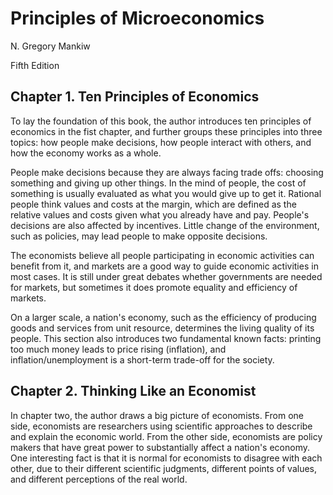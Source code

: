 # Principles of Microeconomics

N. Gregory Mankiw

Fifth Edition

## Chapter 1. Ten Principles of Economics

To lay the foundation of this book, the author introduces ten principles of economics in the fist chapter, and further groups these principles into three topics: how people make decisions, how people interact with others, and how the economy works as a whole.

People make decisions because they are always facing trade offs: choosing something and giving up other things. In the mind of people, the cost of something is usually evaluated as what you would give up to get it. Rational people think values and costs at the margin, which are defined as the relative values and costs given what you already have and pay. People's decisions are also affected by incentives. Little change of the environment, such as policies, may lead people to make opposite decisions.

The economists believe all people participating in economic activities can benefit from it, and markets are a good way to guide economic activities in most cases. It is still under great debates whether governments are needed for markets, but sometimes it does promote equality and efficiency of markets. 

On a larger scale, a nation's economy, such as the efficiency of producing goods and services from unit resource, determines the living quality of its people. This section also introduces two fundamental known facts: printing too much money leads to price rising (inflation), and inflation/unemployment is a short-term trade-off for the society. 

## Chapter 2. Thinking Like an Economist

In chapter two, the author draws a big picture of economists. From one side, economists are researchers using scientific approaches to describe and explain the economic world. From the other side, economists are policy makers that have great power to substantially affect a nation's economy. One interesting fact is that it is normal for economists to disagree with each other, due to their different scientific judgments, different points of values, and different perceptions of the real world.
